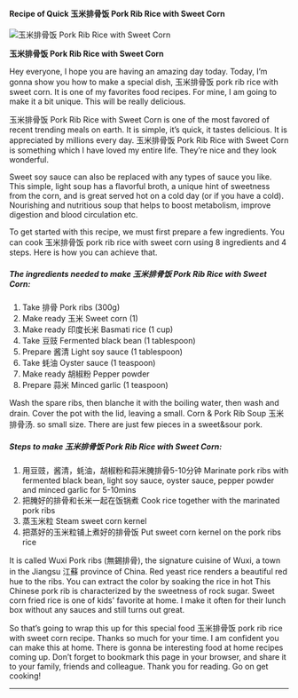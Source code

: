             

#### Recipe of Quick 玉米排骨饭 Pork Rib Rice with Sweet Corn

![玉米排骨饭 Pork Rib Rice with Sweet Corn](https://img-global.cpcdn.com/recipes/ff77b477b0f0e556/751x532cq70/%e7%8e%89%e7%b1%b3%e6%8e%92%e9%aa%a8%e9%a5%ad-pork-rib-rice-with-sweet-corn-recipe-main-photo.jpg)

**玉米排骨饭 Pork Rib Rice with Sweet Corn**

Hey everyone, I hope you are having an amazing day today. Today, I’m gonna show you how to make a special dish, 玉米排骨饭 pork rib rice with sweet corn. It is one of my favorites food recipes. For mine, I am going to make it a bit unique. This will be really delicious.

玉米排骨饭 Pork Rib Rice with Sweet Corn is one of the most favored of recent trending meals on earth. It is simple, it’s quick, it tastes delicious. It is appreciated by millions every day. 玉米排骨饭 Pork Rib Rice with Sweet Corn is something which I have loved my entire life. They’re nice and they look wonderful.

Sweet soy sauce can also be replaced with any types of sauce you like. This simple, light soup has a flavorful broth, a unique hint of sweetness from the corn, and is great served hot on a cold day (or if you have a cold). Nourishing and nutritious soup that helps to boost metabolism, improve digestion and blood circulation etc.

To get started with this recipe, we must first prepare a few ingredients. You can cook 玉米排骨饭 pork rib rice with sweet corn using 8 ingredients and 4 steps. Here is how you can achieve that.

##### The ingredients needed to make 玉米排骨饭 Pork Rib Rice with Sweet Corn:

1.  Take 排骨 Pork ribs (300g)
2.  Make ready 玉米 Sweet corn (1)
3.  Make ready 印度长米 Basmati rice (1 cup)
4.  Take 豆豉 Fermented black bean (1 tablespoon)
5.  Prepare 酱清 Light soy sauce (1 tablespoon)
6.  Take 蚝油 Oyster sauce (1 teaspoon)
7.  Make ready 胡椒粉 Pepper powder
8.  Prepare 蒜米 Minced garlic (1 teaspoon)

Wash the spare ribs, then blanche it with the boiling water, then wash and drain. Cover the pot with the lid, leaving a small. Corn & Pork Rib Soup 玉米排骨汤. so small size. There are just few pieces in a sweet&sour pork.

##### Steps to make 玉米排骨饭 Pork Rib Rice with Sweet Corn:

1.  用豆豉，酱清，蚝油，胡椒粉和蒜米腌排骨5-10分钟 Marinate pork ribs with fermented black bean, light soy sauce, oyster sauce, pepper powder and minced garlic for 5-10mins
2.  把腌好的排骨和长米一起在饭锅煮 Cook rice together with the marinated pork ribs
3.  蒸玉米粒 Steam sweet corn kernel
4.  把蒸好的玉米粒铺上煮好的排骨饭 Put sweet corn kernel on the pork ribs rice

It is called Wuxi Pork ribs (無錫排骨), the signature cuisine of Wuxi, a town in the Jiangsu 江蘇 province of China. Red yeast rice renders a beautiful red hue to the ribs. You can extract the color by soaking the rice in hot This Chinese pork rib is characterized by the sweetness of rock sugar. Sweet corn fried rice is one of kids' favorite at home. I make it often for their lunch box without any sauces and still turns out great.

So that’s going to wrap this up for this special food 玉米排骨饭 pork rib rice with sweet corn recipe. Thanks so much for your time. I am confident you can make this at home. There is gonna be interesting food at home recipes coming up. Don’t forget to bookmark this page in your browser, and share it to your family, friends and colleague. Thank you for reading. Go on get cooking!

* * *